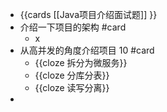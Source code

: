 - {{cards [[Java项目介绍面试题]] }}
- 介绍一下项目的架构 #card
	- x
- 从高并发的角度介绍项目 10 #card
	- {{cloze 拆分为微服务}}
	- {{cloze 分库分表}}
	- {{cloze 读写分离}}
-